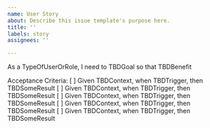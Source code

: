 ```yaml
---
name: User Story
about: Describe this issue template's purpose here.
title: ''
labels: story
assignees: ''

---
```


As a TypeOfUserOrRole, I need to TBDGoal so that TBDBenefit

Acceptance Criteria:
[ ] Given TBDContext, when TBDTrigger, then TBDSomeResult
[ ] Given TBDContext, when TBDTrigger, then TBDSomeResult
[ ] Given TBDContext, when TBDTrigger, then TBDSomeResult
[ ] Given TBDContext, when TBDTrigger, then TBDSomeResult
[ ] Given TBDContext, when TBDTrigger, then TBDSomeResult
